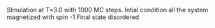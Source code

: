 SImulation at T=3.0 with 1000 MC steps.
Intial condition all the system magnetized with spin -1
Final state disordered
